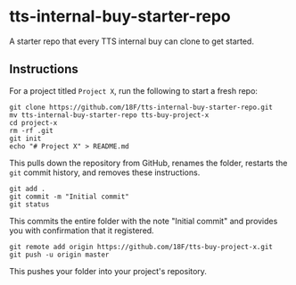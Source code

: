# tts-internal-buy-starter-repo
A starter repo that every TTS internal buy can clone to get started.

## Instructions

For a project titled `Project X`, run the following to start a fresh repo:

```
git clone https://github.com/18F/tts-internal-buy-starter-repo.git
mv tts-internal-buy-starter-repo tts-buy-project-x
cd project-x
rm -rf .git
git init
echo "# Project X" > README.md
```

This pulls down the repository from GitHub, renames the folder, restarts the `git` commit history, and removes these instructions.

```
git add .
git commit -m "Initial commit"
git status
```

This commits the entire folder with the note "Initial commit" and provides you with confirmation that it registered.

```
git remote add origin https://github.com/18F/tts-buy-project-x.git
git push -u origin master
```

This pushes your folder into your project's repository.

